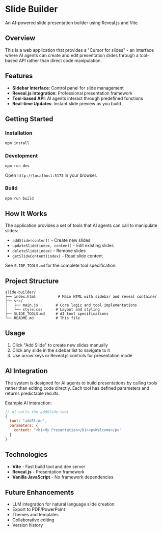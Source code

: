 # Slide Builder

An AI-powered slide presentation builder using Reveal.js and Vite.

## Overview

This is a web application that provides a "Cursor for slides" - an interface where AI agents can create and edit presentation slides through a tool-based API rather than direct code manipulation.

## Features

- **Sidebar Interface**: Control panel for slide management
- **Reveal.js Integration**: Professional presentation framework
- **Tool-based API**: AI agents interact through predefined functions
- **Real-time Updates**: Instant slide preview as you build

## Getting Started

### Installation

```bash
npm install
```

### Development

```bash
npm run dev
```

Open `http://localhost:5173` in your browser.

### Build

```bash
npm run build
```

## How It Works

The application provides a set of tools that AI agents can call to manipulate slides:

- `addSlide(content)` - Create new slides
- `updateSlide(index, content)` - Edit existing slides  
- `deleteSlide(index)` - Remove slides
- `getSlideContent(index)` - Read slide content

See `SLIDE_TOOLS.md` for the complete tool specification.

## Project Structure

```
slide-builder/
├── index.html          # Main HTML with sidebar and reveal container
├── src/
│   ├── main.js        # Core logic and tool implementations
│   └── style.css      # Layout and styling
├── SLIDE_TOOLS.md     # AI tool specifications
└── README.md          # This file
```

## Usage

1. Click "Add Slide" to create new slides manually
2. Click any slide in the sidebar list to navigate to it
3. Use arrow keys or Reveal.js controls for presentation mode

## AI Integration

The system is designed for AI agents to build presentations by calling tools rather than editing code directly. Each tool has defined parameters and returns predictable results.

Example AI interaction:
```javascript
// AI calls the addSlide tool
{
  tool: "addSlide",
  parameters: {
    content: "<h1>My Presentation</h1><p>Welcome</p>"
  }
}
```

## Technologies

- **Vite** - Fast build tool and dev server
- **Reveal.js** - Presentation framework
- **Vanilla JavaScript** - No framework dependencies

## Future Enhancements

- LLM integration for natural language slide creation
- Export to PDF/PowerPoint
- Themes and templates
- Collaborative editing
- Version history